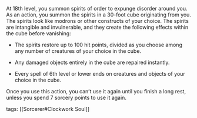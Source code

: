 At 18th level, you summon spirits of order to expunge disorder around you. As an action, you summon the spirits in a 30-foot cube originating from you. The spirits look like modrons or other constructs of your choice. The spirits are intangible and invulnerable, and they create the following effects within the cube before vanishing:

-   The spirits restore up to 100 hit points, divided as you choose among any number of creatures of your choice in the cube.

-   Any damaged objects entirely in the cube are repaired instantly.

-   Every spell of 6th level or lower ends on creatures and objects of your choice in the cube.

Once you use this action, you can’t use it again until you finish a long rest, unless you spend 7 sorcery points to use it again.

tags: [[Sorcerer#Clockwork Soul]]